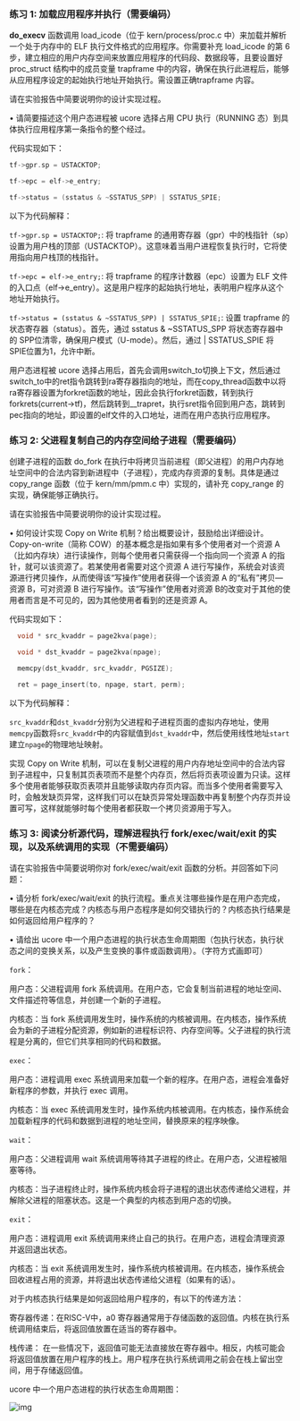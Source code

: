 ### **练习 1: 加载应用程序并执行（需要编码）**

**do_execv** 函数调用 load_icode（位于 kern/process/proc.c 中）来加载并解析一个处于内存中的 ELF 执行文件格式的应用程序。你需要补充 load_icode 的第 6 步，建立相应的用户内存空间来放置应用程序的代码段、数据段等，且要设置好 proc_struct 结构中的成员变量 trapframe 中的内容，确保在执行此进程后，能够从应用程序设定的起始执行地址开始执行。需设置正确trapframe 内容。 

请在实验报告中简要说明你的设计实现过程。 

• 请简要描述这个用户态进程被 ucore 选择占用 CPU 执行（RUNNING 态）到具体执行应用程序第一条指令的整个经过。

 

代码实现如下：

```c++
tf->gpr.sp = USTACKTOP;

tf->epc = elf->e_entry;

tf->status = (sstatus & ~SSTATUS_SPP) | SSTATUS_SPIE;
```

以下为代码解释：

`tf->gpr.sp = USTACKTOP;`: 将 trapframe 的通用寄存器（gpr）中的栈指针（sp）设置为用户栈的顶部（USTACKTOP）。这意味着当用户进程恢复执行时，它将使用指向用户栈顶的栈指针。

`tf->epc = elf->e_entry;`: 将 trapframe 的程序计数器（epc）设置为 ELF 文件的入口点（elf->e_entry）。这是用户程序的起始执行地址，表明用户程序从这个地址开始执行。

`tf->status = (sstatus & ~SSTATUS_SPP) | SSTATUS_SPIE;`: 设置 trapframe 的状态寄存器（status）。首先，通过 sstatus & ~SSTATUS_SPP 将状态寄存器中的 SPP位清零，确保用户模式（U-mode）。然后，通过 | SSTATUS_SPIE 将 SPIE位置为1，允许中断。

 

用户态进程被 ucore 选择占用后，首先会调用switch_to切换上下文，然后通过switch_to中的ret指令跳转到ra寄存器指向的地址，而在copy_thread函数中以将ra寄存器设置为forkret函数的地址，因此会执行forkret函数，转到执行forkrets(current->tf)，然后跳转到__trapret，执行sret指令回到用户态，跳转到pec指向的地址，即设置的elf文件的入口地址，进而在用户态执行应用程序。

### 练习 2: 父进程复制自己的内存空间给子进程（需要编码）

创建子进程的函数 do_fork 在执行中将拷贝当前进程（即父进程）的用户内存地址空间中的合法内容到新进程中（子进程），完成内存资源的复制。具体是通过 copy_range 函数（位于 kern/mm/pmm.c 中）实现的，请补充 copy_range 的实现，确保能够正确执行。 

请在实验报告中简要说明你的设计实现过程。 

• 如何设计实现 Copy on Write 机制？给出概要设计，鼓励给出详细设计。Copy-on-write（简称 COW）的基本概念是指如果有多个使用者对一个资源 A（比如内存块）进行读操作，则每个使用者只需获得一个指向同一个资源 A 的指针，就可以该资源了。若某使用者需要对这个资源 A 进行写操作，系统会对该资源进行拷贝操作，从而使得该“写操作”使用者获得一个该资源 A 的“私有”拷贝—资源 B，可对资源 B 进行写操作。该“写操作”使用者对资源 B的改变对于其他的使用者而言是不可见的，因为其他使用者看到的还是资源 A。 

 

代码实现如下：

```c++
  void * src_kvaddr = page2kva(page);

  void * dst_kvaddr = page2kva(npage);

  memcpy(dst_kvaddr, src_kvaddr, PGSIZE);

  ret = page_insert(to, npage, start, perm);
```

以下为代码解释：

`src_kvaddr`和`dst_kvaddr`分别为父进程和子进程页面的虚拟内存地址，使用`memcpy`函数将`src_kvaddr`中的内容赋值到`dst_kvaddr`中，然后使用线性地址`start`建立`npage`的物理地址映射。

 

实现 Copy on Write 机制，可以在复制父进程的用户内存地址空间中的合法内容到子进程中，只复制其页表项而不是整个内存页，然后将页表项设置为只读。这样多个使用者能够获取页表项并且能够读取内存页内容。而当多个使用者需要写入时，会触发缺页异常，这样我们可以在缺页异常处理函数中再复制整个内存页并设置可写，这样就能够时每个使用者都获取一个拷贝资源用于写入。

### 练习 3: 阅读分析源代码，理解进程执行 fork/exec/wait/exit 的实现，以及系统调用的实现（不需要编码）

请在实验报告中简要说明你对 fork/exec/wait/exit 函数的分析。并回答如下问题： 

• 请分析 fork/exec/wait/exit 的执行流程。重点关注哪些操作是在用户态完成，哪些是在内核态完成？内核态与用户态程序是如何交错执行的？内核态执行结果是如何返回给用户程序的？

• 请给出 ucore 中一个用户态进程的执行状态生命周期图（包执行状态，执行状态之间的变换关系，以及产生变换的事件或函数调用）。（字符方式画即可） 

 

`fork`：

用户态：父进程调用 fork 系统调用。在用户态，它会复制当前进程的地址空间、文件描述符等信息，并创建一个新的子进程。

内核态：当 fork 系统调用发生时，操作系统的内核被调用。在内核态，操作系统会为新的子进程分配资源，例如新的进程标识符、内存空间等。父子进程的执行流程是分离的，但它们共享相同的代码和数据。

 

`exec`：

用户态：进程调用 exec 系统调用来加载一个新的程序。在用户态，进程会准备好新程序的参数，并执行 exec 调用。

内核态：当 exec 系统调用发生时，操作系统内核被调用。在内核态，操作系统会加载新程序的代码和数据到进程的地址空间，替换原来的程序映像。

 

`wait`：

用户态：父进程调用 wait 系统调用等待其子进程的终止。在用户态，父进程被阻塞等待。

内核态：当子进程终止时，操作系统内核会将子进程的退出状态传递给父进程，并解除父进程的阻塞状态。这是一个典型的内核态到用户态的切换。

 

`exit`：

用户态：进程调用 exit 系统调用来终止自己的执行。在用户态，进程会清理资源并返回退出状态。

内核态：当 exit 系统调用发生时，操作系统内核被调用。在内核态，操作系统会回收进程占用的资源，并将退出状态传递给父进程（如果有的话）。

 

对于内核态执行结果是如何返回给用户程序的，有以下的传递方法：

寄存器传递：在RISC-V中，a0 寄存器通常用于存储函数的返回值。内核在执行系统调用结束后，将返回值放置在适当的寄存器中。

栈传递： 在一些情况下，返回值可能无法直接放在寄存器中。相反，内核可能会将返回值放置在用户程序的栈上。用户程序在执行系统调用之前会在栈上留出空间，用于存储返回值。

 

 ucore 中一个用户态进程的执行状态生命周期图：

![img](file:///C:/Users/LEGION/AppData/Local/Temp/msohtmlclip1/01/clip_image002.jpg)